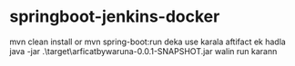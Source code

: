 # springboot-jenkins-docker

mvn clean install   or  mvn spring-boot:run 
deka use karala 
aftifact ek hadla
java -jar .\target\arficatbywaruna-0.0.1-SNAPSHOT.jar
walin run karann 